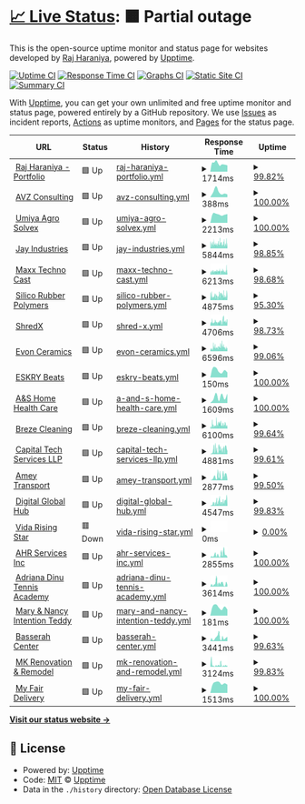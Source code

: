 # [📈 Live Status](https://rpharaniya.github.io/websites-uptime-monitor/): <!--live status--> **🟧 Partial outage**

This is the open-source uptime monitor and status page for websites developed by [Raj Haraniya](https://rajharaniya.me), powered by [Upptime](https://github.com/upptime/upptime).

[![Uptime CI](https://github.com/rpharaniya/websites-uptime-monitor/workflows/Uptime%20CI/badge.svg)](https://github.com/rpharaniya/websites-uptime-monitor/actions?query=workflow%3A%22Uptime+CI%22)
[![Response Time CI](https://github.com/rpharaniya/websites-uptime-monitor/workflows/Response%20Time%20CI/badge.svg)](https://github.com/rpharaniya/websites-uptime-monitor/actions?query=workflow%3A%22Response+Time+CI%22)
[![Graphs CI](https://github.com/rpharaniya/websites-uptime-monitor/workflows/Graphs%20CI/badge.svg)](https://github.com/rpharaniya/websites-uptime-monitor/actions?query=workflow%3A%22Graphs+CI%22)
[![Static Site CI](https://github.com/rpharaniya/websites-uptime-monitor/workflows/Static%20Site%20CI/badge.svg)](https://github.com/rpharaniya/websites-uptime-monitor/actions?query=workflow%3A%22Static+Site+CI%22)
[![Summary CI](https://github.com/rpharaniya/websites-uptime-monitor/workflows/Summary%20CI/badge.svg)](https://github.com/rpharaniya/websites-uptime-monitor/actions?query=workflow%3A%22Summary+CI%22)

With [Upptime](https://upptime.js.org), you can get your own unlimited and free uptime monitor and status page, powered entirely by a GitHub repository. We use [Issues](https://github.com/upptime/upptime/issues) as incident reports, [Actions](https://github.com/rpharaniya/websites-uptime-monitor/actions) as uptime monitors, and [Pages](https://demo.upptime.js.org) for the status page.

<!--start: status pages-->
<!-- This summary is generated by Upptime (https://github.com/upptime/upptime) -->
<!-- Do not edit this manually, your changes will be overwritten -->
<!-- prettier-ignore -->
| URL | Status | History | Response Time | Uptime |
| --- | ------ | ------- | ------------- | ------ |
| <img alt="" src="https://icons.duckduckgo.com/ip3/rajharaniya.me.ico" height="13"> [Raj Haraniya - Portfolio](https://rajharaniya.me) | 🟩 Up | [raj-haraniya-portfolio.yml](https://github.com/rpharaniya/websites-uptime-monitor/commits/HEAD/history/raj-haraniya-portfolio.yml) | <details><summary><img alt="Response time graph" src="./graphs/raj-haraniya-portfolio/response-time-week.png" height="20"> 1714ms</summary><br><a href="https://rpharaniya.github.io/websites-uptime-monitor/history/raj-haraniya-portfolio"><img alt="Response time 1264" src="https://img.shields.io/endpoint?url=https%3A%2F%2Fraw.githubusercontent.com%2Frpharaniya%2Fwebsites-uptime-monitor%2FHEAD%2Fapi%2Fraj-haraniya-portfolio%2Fresponse-time.json"></a><br><a href="https://rpharaniya.github.io/websites-uptime-monitor/history/raj-haraniya-portfolio"><img alt="24-hour response time 0" src="https://img.shields.io/endpoint?url=https%3A%2F%2Fraw.githubusercontent.com%2Frpharaniya%2Fwebsites-uptime-monitor%2FHEAD%2Fapi%2Fraj-haraniya-portfolio%2Fresponse-time-day.json"></a><br><a href="https://rpharaniya.github.io/websites-uptime-monitor/history/raj-haraniya-portfolio"><img alt="7-day response time 1714" src="https://img.shields.io/endpoint?url=https%3A%2F%2Fraw.githubusercontent.com%2Frpharaniya%2Fwebsites-uptime-monitor%2FHEAD%2Fapi%2Fraj-haraniya-portfolio%2Fresponse-time-week.json"></a><br><a href="https://rpharaniya.github.io/websites-uptime-monitor/history/raj-haraniya-portfolio"><img alt="30-day response time 1790" src="https://img.shields.io/endpoint?url=https%3A%2F%2Fraw.githubusercontent.com%2Frpharaniya%2Fwebsites-uptime-monitor%2FHEAD%2Fapi%2Fraj-haraniya-portfolio%2Fresponse-time-month.json"></a><br><a href="https://rpharaniya.github.io/websites-uptime-monitor/history/raj-haraniya-portfolio"><img alt="1-year response time 1264" src="https://img.shields.io/endpoint?url=https%3A%2F%2Fraw.githubusercontent.com%2Frpharaniya%2Fwebsites-uptime-monitor%2FHEAD%2Fapi%2Fraj-haraniya-portfolio%2Fresponse-time-year.json"></a></details> | <details><summary><a href="https://rpharaniya.github.io/websites-uptime-monitor/history/raj-haraniya-portfolio">99.82%</a></summary><a href="https://rpharaniya.github.io/websites-uptime-monitor/history/raj-haraniya-portfolio"><img alt="All-time uptime 99.52%" src="https://img.shields.io/endpoint?url=https%3A%2F%2Fraw.githubusercontent.com%2Frpharaniya%2Fwebsites-uptime-monitor%2FHEAD%2Fapi%2Fraj-haraniya-portfolio%2Fuptime.json"></a><br><a href="https://rpharaniya.github.io/websites-uptime-monitor/history/raj-haraniya-portfolio"><img alt="24-hour uptime 100.00%" src="https://img.shields.io/endpoint?url=https%3A%2F%2Fraw.githubusercontent.com%2Frpharaniya%2Fwebsites-uptime-monitor%2FHEAD%2Fapi%2Fraj-haraniya-portfolio%2Fuptime-day.json"></a><br><a href="https://rpharaniya.github.io/websites-uptime-monitor/history/raj-haraniya-portfolio"><img alt="7-day uptime 99.82%" src="https://img.shields.io/endpoint?url=https%3A%2F%2Fraw.githubusercontent.com%2Frpharaniya%2Fwebsites-uptime-monitor%2FHEAD%2Fapi%2Fraj-haraniya-portfolio%2Fuptime-week.json"></a><br><a href="https://rpharaniya.github.io/websites-uptime-monitor/history/raj-haraniya-portfolio"><img alt="30-day uptime 99.27%" src="https://img.shields.io/endpoint?url=https%3A%2F%2Fraw.githubusercontent.com%2Frpharaniya%2Fwebsites-uptime-monitor%2FHEAD%2Fapi%2Fraj-haraniya-portfolio%2Fuptime-month.json"></a><br><a href="https://rpharaniya.github.io/websites-uptime-monitor/history/raj-haraniya-portfolio"><img alt="1-year uptime 99.52%" src="https://img.shields.io/endpoint?url=https%3A%2F%2Fraw.githubusercontent.com%2Frpharaniya%2Fwebsites-uptime-monitor%2FHEAD%2Fapi%2Fraj-haraniya-portfolio%2Fuptime-year.json"></a></details>
| <img alt="" src="https://icons.duckduckgo.com/ip3/avzconsulting.be.ico" height="13"> [AVZ Consulting](https://avzconsulting.be/) | 🟩 Up | [avz-consulting.yml](https://github.com/rpharaniya/websites-uptime-monitor/commits/HEAD/history/avz-consulting.yml) | <details><summary><img alt="Response time graph" src="./graphs/avz-consulting/response-time-week.png" height="20"> 388ms</summary><br><a href="https://rpharaniya.github.io/websites-uptime-monitor/history/avz-consulting"><img alt="Response time 411" src="https://img.shields.io/endpoint?url=https%3A%2F%2Fraw.githubusercontent.com%2Frpharaniya%2Fwebsites-uptime-monitor%2FHEAD%2Fapi%2Favz-consulting%2Fresponse-time.json"></a><br><a href="https://rpharaniya.github.io/websites-uptime-monitor/history/avz-consulting"><img alt="24-hour response time 0" src="https://img.shields.io/endpoint?url=https%3A%2F%2Fraw.githubusercontent.com%2Frpharaniya%2Fwebsites-uptime-monitor%2FHEAD%2Fapi%2Favz-consulting%2Fresponse-time-day.json"></a><br><a href="https://rpharaniya.github.io/websites-uptime-monitor/history/avz-consulting"><img alt="7-day response time 388" src="https://img.shields.io/endpoint?url=https%3A%2F%2Fraw.githubusercontent.com%2Frpharaniya%2Fwebsites-uptime-monitor%2FHEAD%2Fapi%2Favz-consulting%2Fresponse-time-week.json"></a><br><a href="https://rpharaniya.github.io/websites-uptime-monitor/history/avz-consulting"><img alt="30-day response time 568" src="https://img.shields.io/endpoint?url=https%3A%2F%2Fraw.githubusercontent.com%2Frpharaniya%2Fwebsites-uptime-monitor%2FHEAD%2Fapi%2Favz-consulting%2Fresponse-time-month.json"></a><br><a href="https://rpharaniya.github.io/websites-uptime-monitor/history/avz-consulting"><img alt="1-year response time 411" src="https://img.shields.io/endpoint?url=https%3A%2F%2Fraw.githubusercontent.com%2Frpharaniya%2Fwebsites-uptime-monitor%2FHEAD%2Fapi%2Favz-consulting%2Fresponse-time-year.json"></a></details> | <details><summary><a href="https://rpharaniya.github.io/websites-uptime-monitor/history/avz-consulting">100.00%</a></summary><a href="https://rpharaniya.github.io/websites-uptime-monitor/history/avz-consulting"><img alt="All-time uptime 90.94%" src="https://img.shields.io/endpoint?url=https%3A%2F%2Fraw.githubusercontent.com%2Frpharaniya%2Fwebsites-uptime-monitor%2FHEAD%2Fapi%2Favz-consulting%2Fuptime.json"></a><br><a href="https://rpharaniya.github.io/websites-uptime-monitor/history/avz-consulting"><img alt="24-hour uptime 100.00%" src="https://img.shields.io/endpoint?url=https%3A%2F%2Fraw.githubusercontent.com%2Frpharaniya%2Fwebsites-uptime-monitor%2FHEAD%2Fapi%2Favz-consulting%2Fuptime-day.json"></a><br><a href="https://rpharaniya.github.io/websites-uptime-monitor/history/avz-consulting"><img alt="7-day uptime 100.00%" src="https://img.shields.io/endpoint?url=https%3A%2F%2Fraw.githubusercontent.com%2Frpharaniya%2Fwebsites-uptime-monitor%2FHEAD%2Fapi%2Favz-consulting%2Fuptime-week.json"></a><br><a href="https://rpharaniya.github.io/websites-uptime-monitor/history/avz-consulting"><img alt="30-day uptime 100.00%" src="https://img.shields.io/endpoint?url=https%3A%2F%2Fraw.githubusercontent.com%2Frpharaniya%2Fwebsites-uptime-monitor%2FHEAD%2Fapi%2Favz-consulting%2Fuptime-month.json"></a><br><a href="https://rpharaniya.github.io/websites-uptime-monitor/history/avz-consulting"><img alt="1-year uptime 90.94%" src="https://img.shields.io/endpoint?url=https%3A%2F%2Fraw.githubusercontent.com%2Frpharaniya%2Fwebsites-uptime-monitor%2FHEAD%2Fapi%2Favz-consulting%2Fuptime-year.json"></a></details>
| <img alt="" src="https://icons.duckduckgo.com/ip3/umiyaagrosolvex.com.ico" height="13"> [Umiya Agro Solvex](https://umiyaagrosolvex.com/) | 🟩 Up | [umiya-agro-solvex.yml](https://github.com/rpharaniya/websites-uptime-monitor/commits/HEAD/history/umiya-agro-solvex.yml) | <details><summary><img alt="Response time graph" src="./graphs/umiya-agro-solvex/response-time-week.png" height="20"> 2213ms</summary><br><a href="https://rpharaniya.github.io/websites-uptime-monitor/history/umiya-agro-solvex"><img alt="Response time 1921" src="https://img.shields.io/endpoint?url=https%3A%2F%2Fraw.githubusercontent.com%2Frpharaniya%2Fwebsites-uptime-monitor%2FHEAD%2Fapi%2Fumiya-agro-solvex%2Fresponse-time.json"></a><br><a href="https://rpharaniya.github.io/websites-uptime-monitor/history/umiya-agro-solvex"><img alt="24-hour response time 0" src="https://img.shields.io/endpoint?url=https%3A%2F%2Fraw.githubusercontent.com%2Frpharaniya%2Fwebsites-uptime-monitor%2FHEAD%2Fapi%2Fumiya-agro-solvex%2Fresponse-time-day.json"></a><br><a href="https://rpharaniya.github.io/websites-uptime-monitor/history/umiya-agro-solvex"><img alt="7-day response time 2213" src="https://img.shields.io/endpoint?url=https%3A%2F%2Fraw.githubusercontent.com%2Frpharaniya%2Fwebsites-uptime-monitor%2FHEAD%2Fapi%2Fumiya-agro-solvex%2Fresponse-time-week.json"></a><br><a href="https://rpharaniya.github.io/websites-uptime-monitor/history/umiya-agro-solvex"><img alt="30-day response time 1759" src="https://img.shields.io/endpoint?url=https%3A%2F%2Fraw.githubusercontent.com%2Frpharaniya%2Fwebsites-uptime-monitor%2FHEAD%2Fapi%2Fumiya-agro-solvex%2Fresponse-time-month.json"></a><br><a href="https://rpharaniya.github.io/websites-uptime-monitor/history/umiya-agro-solvex"><img alt="1-year response time 1921" src="https://img.shields.io/endpoint?url=https%3A%2F%2Fraw.githubusercontent.com%2Frpharaniya%2Fwebsites-uptime-monitor%2FHEAD%2Fapi%2Fumiya-agro-solvex%2Fresponse-time-year.json"></a></details> | <details><summary><a href="https://rpharaniya.github.io/websites-uptime-monitor/history/umiya-agro-solvex">100.00%</a></summary><a href="https://rpharaniya.github.io/websites-uptime-monitor/history/umiya-agro-solvex"><img alt="All-time uptime 100.00%" src="https://img.shields.io/endpoint?url=https%3A%2F%2Fraw.githubusercontent.com%2Frpharaniya%2Fwebsites-uptime-monitor%2FHEAD%2Fapi%2Fumiya-agro-solvex%2Fuptime.json"></a><br><a href="https://rpharaniya.github.io/websites-uptime-monitor/history/umiya-agro-solvex"><img alt="24-hour uptime 100.00%" src="https://img.shields.io/endpoint?url=https%3A%2F%2Fraw.githubusercontent.com%2Frpharaniya%2Fwebsites-uptime-monitor%2FHEAD%2Fapi%2Fumiya-agro-solvex%2Fuptime-day.json"></a><br><a href="https://rpharaniya.github.io/websites-uptime-monitor/history/umiya-agro-solvex"><img alt="7-day uptime 100.00%" src="https://img.shields.io/endpoint?url=https%3A%2F%2Fraw.githubusercontent.com%2Frpharaniya%2Fwebsites-uptime-monitor%2FHEAD%2Fapi%2Fumiya-agro-solvex%2Fuptime-week.json"></a><br><a href="https://rpharaniya.github.io/websites-uptime-monitor/history/umiya-agro-solvex"><img alt="30-day uptime 100.00%" src="https://img.shields.io/endpoint?url=https%3A%2F%2Fraw.githubusercontent.com%2Frpharaniya%2Fwebsites-uptime-monitor%2FHEAD%2Fapi%2Fumiya-agro-solvex%2Fuptime-month.json"></a><br><a href="https://rpharaniya.github.io/websites-uptime-monitor/history/umiya-agro-solvex"><img alt="1-year uptime 100.00%" src="https://img.shields.io/endpoint?url=https%3A%2F%2Fraw.githubusercontent.com%2Frpharaniya%2Fwebsites-uptime-monitor%2FHEAD%2Fapi%2Fumiya-agro-solvex%2Fuptime-year.json"></a></details>
| <img alt="" src="https://icons.duckduckgo.com/ip3/jaybrassindustries.com.ico" height="13"> [Jay Industries](https://jaybrassindustries.com/) | 🟩 Up | [jay-industries.yml](https://github.com/rpharaniya/websites-uptime-monitor/commits/HEAD/history/jay-industries.yml) | <details><summary><img alt="Response time graph" src="./graphs/jay-industries/response-time-week.png" height="20"> 5844ms</summary><br><a href="https://rpharaniya.github.io/websites-uptime-monitor/history/jay-industries"><img alt="Response time 4247" src="https://img.shields.io/endpoint?url=https%3A%2F%2Fraw.githubusercontent.com%2Frpharaniya%2Fwebsites-uptime-monitor%2FHEAD%2Fapi%2Fjay-industries%2Fresponse-time.json"></a><br><a href="https://rpharaniya.github.io/websites-uptime-monitor/history/jay-industries"><img alt="24-hour response time 0" src="https://img.shields.io/endpoint?url=https%3A%2F%2Fraw.githubusercontent.com%2Frpharaniya%2Fwebsites-uptime-monitor%2FHEAD%2Fapi%2Fjay-industries%2Fresponse-time-day.json"></a><br><a href="https://rpharaniya.github.io/websites-uptime-monitor/history/jay-industries"><img alt="7-day response time 5844" src="https://img.shields.io/endpoint?url=https%3A%2F%2Fraw.githubusercontent.com%2Frpharaniya%2Fwebsites-uptime-monitor%2FHEAD%2Fapi%2Fjay-industries%2Fresponse-time-week.json"></a><br><a href="https://rpharaniya.github.io/websites-uptime-monitor/history/jay-industries"><img alt="30-day response time 5359" src="https://img.shields.io/endpoint?url=https%3A%2F%2Fraw.githubusercontent.com%2Frpharaniya%2Fwebsites-uptime-monitor%2FHEAD%2Fapi%2Fjay-industries%2Fresponse-time-month.json"></a><br><a href="https://rpharaniya.github.io/websites-uptime-monitor/history/jay-industries"><img alt="1-year response time 4247" src="https://img.shields.io/endpoint?url=https%3A%2F%2Fraw.githubusercontent.com%2Frpharaniya%2Fwebsites-uptime-monitor%2FHEAD%2Fapi%2Fjay-industries%2Fresponse-time-year.json"></a></details> | <details><summary><a href="https://rpharaniya.github.io/websites-uptime-monitor/history/jay-industries">98.85%</a></summary><a href="https://rpharaniya.github.io/websites-uptime-monitor/history/jay-industries"><img alt="All-time uptime 99.87%" src="https://img.shields.io/endpoint?url=https%3A%2F%2Fraw.githubusercontent.com%2Frpharaniya%2Fwebsites-uptime-monitor%2FHEAD%2Fapi%2Fjay-industries%2Fuptime.json"></a><br><a href="https://rpharaniya.github.io/websites-uptime-monitor/history/jay-industries"><img alt="24-hour uptime 100.00%" src="https://img.shields.io/endpoint?url=https%3A%2F%2Fraw.githubusercontent.com%2Frpharaniya%2Fwebsites-uptime-monitor%2FHEAD%2Fapi%2Fjay-industries%2Fuptime-day.json"></a><br><a href="https://rpharaniya.github.io/websites-uptime-monitor/history/jay-industries"><img alt="7-day uptime 98.85%" src="https://img.shields.io/endpoint?url=https%3A%2F%2Fraw.githubusercontent.com%2Frpharaniya%2Fwebsites-uptime-monitor%2FHEAD%2Fapi%2Fjay-industries%2Fuptime-week.json"></a><br><a href="https://rpharaniya.github.io/websites-uptime-monitor/history/jay-industries"><img alt="30-day uptime 99.69%" src="https://img.shields.io/endpoint?url=https%3A%2F%2Fraw.githubusercontent.com%2Frpharaniya%2Fwebsites-uptime-monitor%2FHEAD%2Fapi%2Fjay-industries%2Fuptime-month.json"></a><br><a href="https://rpharaniya.github.io/websites-uptime-monitor/history/jay-industries"><img alt="1-year uptime 99.87%" src="https://img.shields.io/endpoint?url=https%3A%2F%2Fraw.githubusercontent.com%2Frpharaniya%2Fwebsites-uptime-monitor%2FHEAD%2Fapi%2Fjay-industries%2Fuptime-year.json"></a></details>
| <img alt="" src="https://icons.duckduckgo.com/ip3/maxxtechnocast.com.ico" height="13"> [Maxx Techno Cast](http://maxxtechnocast.com/) | 🟩 Up | [maxx-techno-cast.yml](https://github.com/rpharaniya/websites-uptime-monitor/commits/HEAD/history/maxx-techno-cast.yml) | <details><summary><img alt="Response time graph" src="./graphs/maxx-techno-cast/response-time-week.png" height="20"> 6213ms</summary><br><a href="https://rpharaniya.github.io/websites-uptime-monitor/history/maxx-techno-cast"><img alt="Response time 4146" src="https://img.shields.io/endpoint?url=https%3A%2F%2Fraw.githubusercontent.com%2Frpharaniya%2Fwebsites-uptime-monitor%2FHEAD%2Fapi%2Fmaxx-techno-cast%2Fresponse-time.json"></a><br><a href="https://rpharaniya.github.io/websites-uptime-monitor/history/maxx-techno-cast"><img alt="24-hour response time 4222" src="https://img.shields.io/endpoint?url=https%3A%2F%2Fraw.githubusercontent.com%2Frpharaniya%2Fwebsites-uptime-monitor%2FHEAD%2Fapi%2Fmaxx-techno-cast%2Fresponse-time-day.json"></a><br><a href="https://rpharaniya.github.io/websites-uptime-monitor/history/maxx-techno-cast"><img alt="7-day response time 6213" src="https://img.shields.io/endpoint?url=https%3A%2F%2Fraw.githubusercontent.com%2Frpharaniya%2Fwebsites-uptime-monitor%2FHEAD%2Fapi%2Fmaxx-techno-cast%2Fresponse-time-week.json"></a><br><a href="https://rpharaniya.github.io/websites-uptime-monitor/history/maxx-techno-cast"><img alt="30-day response time 5320" src="https://img.shields.io/endpoint?url=https%3A%2F%2Fraw.githubusercontent.com%2Frpharaniya%2Fwebsites-uptime-monitor%2FHEAD%2Fapi%2Fmaxx-techno-cast%2Fresponse-time-month.json"></a><br><a href="https://rpharaniya.github.io/websites-uptime-monitor/history/maxx-techno-cast"><img alt="1-year response time 4146" src="https://img.shields.io/endpoint?url=https%3A%2F%2Fraw.githubusercontent.com%2Frpharaniya%2Fwebsites-uptime-monitor%2FHEAD%2Fapi%2Fmaxx-techno-cast%2Fresponse-time-year.json"></a></details> | <details><summary><a href="https://rpharaniya.github.io/websites-uptime-monitor/history/maxx-techno-cast">98.68%</a></summary><a href="https://rpharaniya.github.io/websites-uptime-monitor/history/maxx-techno-cast"><img alt="All-time uptime 99.86%" src="https://img.shields.io/endpoint?url=https%3A%2F%2Fraw.githubusercontent.com%2Frpharaniya%2Fwebsites-uptime-monitor%2FHEAD%2Fapi%2Fmaxx-techno-cast%2Fuptime.json"></a><br><a href="https://rpharaniya.github.io/websites-uptime-monitor/history/maxx-techno-cast"><img alt="24-hour uptime 98.72%" src="https://img.shields.io/endpoint?url=https%3A%2F%2Fraw.githubusercontent.com%2Frpharaniya%2Fwebsites-uptime-monitor%2FHEAD%2Fapi%2Fmaxx-techno-cast%2Fuptime-day.json"></a><br><a href="https://rpharaniya.github.io/websites-uptime-monitor/history/maxx-techno-cast"><img alt="7-day uptime 98.68%" src="https://img.shields.io/endpoint?url=https%3A%2F%2Fraw.githubusercontent.com%2Frpharaniya%2Fwebsites-uptime-monitor%2FHEAD%2Fapi%2Fmaxx-techno-cast%2Fuptime-week.json"></a><br><a href="https://rpharaniya.github.io/websites-uptime-monitor/history/maxx-techno-cast"><img alt="30-day uptime 99.65%" src="https://img.shields.io/endpoint?url=https%3A%2F%2Fraw.githubusercontent.com%2Frpharaniya%2Fwebsites-uptime-monitor%2FHEAD%2Fapi%2Fmaxx-techno-cast%2Fuptime-month.json"></a><br><a href="https://rpharaniya.github.io/websites-uptime-monitor/history/maxx-techno-cast"><img alt="1-year uptime 99.86%" src="https://img.shields.io/endpoint?url=https%3A%2F%2Fraw.githubusercontent.com%2Frpharaniya%2Fwebsites-uptime-monitor%2FHEAD%2Fapi%2Fmaxx-techno-cast%2Fuptime-year.json"></a></details>
| <img alt="" src="https://icons.duckduckgo.com/ip3/silicorubberpolymers.com.ico" height="13"> [Silico Rubber Polymers](https://silicorubberpolymers.com/) | 🟩 Up | [silico-rubber-polymers.yml](https://github.com/rpharaniya/websites-uptime-monitor/commits/HEAD/history/silico-rubber-polymers.yml) | <details><summary><img alt="Response time graph" src="./graphs/silico-rubber-polymers/response-time-week.png" height="20"> 4875ms</summary><br><a href="https://rpharaniya.github.io/websites-uptime-monitor/history/silico-rubber-polymers"><img alt="Response time 2851" src="https://img.shields.io/endpoint?url=https%3A%2F%2Fraw.githubusercontent.com%2Frpharaniya%2Fwebsites-uptime-monitor%2FHEAD%2Fapi%2Fsilico-rubber-polymers%2Fresponse-time.json"></a><br><a href="https://rpharaniya.github.io/websites-uptime-monitor/history/silico-rubber-polymers"><img alt="24-hour response time 4553" src="https://img.shields.io/endpoint?url=https%3A%2F%2Fraw.githubusercontent.com%2Frpharaniya%2Fwebsites-uptime-monitor%2FHEAD%2Fapi%2Fsilico-rubber-polymers%2Fresponse-time-day.json"></a><br><a href="https://rpharaniya.github.io/websites-uptime-monitor/history/silico-rubber-polymers"><img alt="7-day response time 4875" src="https://img.shields.io/endpoint?url=https%3A%2F%2Fraw.githubusercontent.com%2Frpharaniya%2Fwebsites-uptime-monitor%2FHEAD%2Fapi%2Fsilico-rubber-polymers%2Fresponse-time-week.json"></a><br><a href="https://rpharaniya.github.io/websites-uptime-monitor/history/silico-rubber-polymers"><img alt="30-day response time 3925" src="https://img.shields.io/endpoint?url=https%3A%2F%2Fraw.githubusercontent.com%2Frpharaniya%2Fwebsites-uptime-monitor%2FHEAD%2Fapi%2Fsilico-rubber-polymers%2Fresponse-time-month.json"></a><br><a href="https://rpharaniya.github.io/websites-uptime-monitor/history/silico-rubber-polymers"><img alt="1-year response time 2851" src="https://img.shields.io/endpoint?url=https%3A%2F%2Fraw.githubusercontent.com%2Frpharaniya%2Fwebsites-uptime-monitor%2FHEAD%2Fapi%2Fsilico-rubber-polymers%2Fresponse-time-year.json"></a></details> | <details><summary><a href="https://rpharaniya.github.io/websites-uptime-monitor/history/silico-rubber-polymers">95.30%</a></summary><a href="https://rpharaniya.github.io/websites-uptime-monitor/history/silico-rubber-polymers"><img alt="All-time uptime 99.55%" src="https://img.shields.io/endpoint?url=https%3A%2F%2Fraw.githubusercontent.com%2Frpharaniya%2Fwebsites-uptime-monitor%2FHEAD%2Fapi%2Fsilico-rubber-polymers%2Fuptime.json"></a><br><a href="https://rpharaniya.github.io/websites-uptime-monitor/history/silico-rubber-polymers"><img alt="24-hour uptime 98.93%" src="https://img.shields.io/endpoint?url=https%3A%2F%2Fraw.githubusercontent.com%2Frpharaniya%2Fwebsites-uptime-monitor%2FHEAD%2Fapi%2Fsilico-rubber-polymers%2Fuptime-day.json"></a><br><a href="https://rpharaniya.github.io/websites-uptime-monitor/history/silico-rubber-polymers"><img alt="7-day uptime 95.30%" src="https://img.shields.io/endpoint?url=https%3A%2F%2Fraw.githubusercontent.com%2Frpharaniya%2Fwebsites-uptime-monitor%2FHEAD%2Fapi%2Fsilico-rubber-polymers%2Fuptime-week.json"></a><br><a href="https://rpharaniya.github.io/websites-uptime-monitor/history/silico-rubber-polymers"><img alt="30-day uptime 98.92%" src="https://img.shields.io/endpoint?url=https%3A%2F%2Fraw.githubusercontent.com%2Frpharaniya%2Fwebsites-uptime-monitor%2FHEAD%2Fapi%2Fsilico-rubber-polymers%2Fuptime-month.json"></a><br><a href="https://rpharaniya.github.io/websites-uptime-monitor/history/silico-rubber-polymers"><img alt="1-year uptime 99.55%" src="https://img.shields.io/endpoint?url=https%3A%2F%2Fraw.githubusercontent.com%2Frpharaniya%2Fwebsites-uptime-monitor%2FHEAD%2Fapi%2Fsilico-rubber-polymers%2Fuptime-year.json"></a></details>
| <img alt="" src="https://icons.duckduckgo.com/ip3/shredx.in.ico" height="13"> [ShredX](https://shredx.in/) | 🟩 Up | [shred-x.yml](https://github.com/rpharaniya/websites-uptime-monitor/commits/HEAD/history/shred-x.yml) | <details><summary><img alt="Response time graph" src="./graphs/shred-x/response-time-week.png" height="20"> 4706ms</summary><br><a href="https://rpharaniya.github.io/websites-uptime-monitor/history/shred-x"><img alt="Response time 2685" src="https://img.shields.io/endpoint?url=https%3A%2F%2Fraw.githubusercontent.com%2Frpharaniya%2Fwebsites-uptime-monitor%2FHEAD%2Fapi%2Fshred-x%2Fresponse-time.json"></a><br><a href="https://rpharaniya.github.io/websites-uptime-monitor/history/shred-x"><img alt="24-hour response time 7366" src="https://img.shields.io/endpoint?url=https%3A%2F%2Fraw.githubusercontent.com%2Frpharaniya%2Fwebsites-uptime-monitor%2FHEAD%2Fapi%2Fshred-x%2Fresponse-time-day.json"></a><br><a href="https://rpharaniya.github.io/websites-uptime-monitor/history/shred-x"><img alt="7-day response time 4706" src="https://img.shields.io/endpoint?url=https%3A%2F%2Fraw.githubusercontent.com%2Frpharaniya%2Fwebsites-uptime-monitor%2FHEAD%2Fapi%2Fshred-x%2Fresponse-time-week.json"></a><br><a href="https://rpharaniya.github.io/websites-uptime-monitor/history/shred-x"><img alt="30-day response time 3806" src="https://img.shields.io/endpoint?url=https%3A%2F%2Fraw.githubusercontent.com%2Frpharaniya%2Fwebsites-uptime-monitor%2FHEAD%2Fapi%2Fshred-x%2Fresponse-time-month.json"></a><br><a href="https://rpharaniya.github.io/websites-uptime-monitor/history/shred-x"><img alt="1-year response time 2685" src="https://img.shields.io/endpoint?url=https%3A%2F%2Fraw.githubusercontent.com%2Frpharaniya%2Fwebsites-uptime-monitor%2FHEAD%2Fapi%2Fshred-x%2Fresponse-time-year.json"></a></details> | <details><summary><a href="https://rpharaniya.github.io/websites-uptime-monitor/history/shred-x">98.73%</a></summary><a href="https://rpharaniya.github.io/websites-uptime-monitor/history/shred-x"><img alt="All-time uptime 99.88%" src="https://img.shields.io/endpoint?url=https%3A%2F%2Fraw.githubusercontent.com%2Frpharaniya%2Fwebsites-uptime-monitor%2FHEAD%2Fapi%2Fshred-x%2Fuptime.json"></a><br><a href="https://rpharaniya.github.io/websites-uptime-monitor/history/shred-x"><img alt="24-hour uptime 100.00%" src="https://img.shields.io/endpoint?url=https%3A%2F%2Fraw.githubusercontent.com%2Frpharaniya%2Fwebsites-uptime-monitor%2FHEAD%2Fapi%2Fshred-x%2Fuptime-day.json"></a><br><a href="https://rpharaniya.github.io/websites-uptime-monitor/history/shred-x"><img alt="7-day uptime 98.73%" src="https://img.shields.io/endpoint?url=https%3A%2F%2Fraw.githubusercontent.com%2Frpharaniya%2Fwebsites-uptime-monitor%2FHEAD%2Fapi%2Fshred-x%2Fuptime-week.json"></a><br><a href="https://rpharaniya.github.io/websites-uptime-monitor/history/shred-x"><img alt="30-day uptime 99.71%" src="https://img.shields.io/endpoint?url=https%3A%2F%2Fraw.githubusercontent.com%2Frpharaniya%2Fwebsites-uptime-monitor%2FHEAD%2Fapi%2Fshred-x%2Fuptime-month.json"></a><br><a href="https://rpharaniya.github.io/websites-uptime-monitor/history/shred-x"><img alt="1-year uptime 99.88%" src="https://img.shields.io/endpoint?url=https%3A%2F%2Fraw.githubusercontent.com%2Frpharaniya%2Fwebsites-uptime-monitor%2FHEAD%2Fapi%2Fshred-x%2Fuptime-year.json"></a></details>
| <img alt="" src="https://icons.duckduckgo.com/ip3/evonceramics.com.ico" height="13"> [Evon Ceramics](http://evonceramics.com/) | 🟩 Up | [evon-ceramics.yml](https://github.com/rpharaniya/websites-uptime-monitor/commits/HEAD/history/evon-ceramics.yml) | <details><summary><img alt="Response time graph" src="./graphs/evon-ceramics/response-time-week.png" height="20"> 6596ms</summary><br><a href="https://rpharaniya.github.io/websites-uptime-monitor/history/evon-ceramics"><img alt="Response time 3853" src="https://img.shields.io/endpoint?url=https%3A%2F%2Fraw.githubusercontent.com%2Frpharaniya%2Fwebsites-uptime-monitor%2FHEAD%2Fapi%2Fevon-ceramics%2Fresponse-time.json"></a><br><a href="https://rpharaniya.github.io/websites-uptime-monitor/history/evon-ceramics"><img alt="24-hour response time 7624" src="https://img.shields.io/endpoint?url=https%3A%2F%2Fraw.githubusercontent.com%2Frpharaniya%2Fwebsites-uptime-monitor%2FHEAD%2Fapi%2Fevon-ceramics%2Fresponse-time-day.json"></a><br><a href="https://rpharaniya.github.io/websites-uptime-monitor/history/evon-ceramics"><img alt="7-day response time 6596" src="https://img.shields.io/endpoint?url=https%3A%2F%2Fraw.githubusercontent.com%2Frpharaniya%2Fwebsites-uptime-monitor%2FHEAD%2Fapi%2Fevon-ceramics%2Fresponse-time-week.json"></a><br><a href="https://rpharaniya.github.io/websites-uptime-monitor/history/evon-ceramics"><img alt="30-day response time 5329" src="https://img.shields.io/endpoint?url=https%3A%2F%2Fraw.githubusercontent.com%2Frpharaniya%2Fwebsites-uptime-monitor%2FHEAD%2Fapi%2Fevon-ceramics%2Fresponse-time-month.json"></a><br><a href="https://rpharaniya.github.io/websites-uptime-monitor/history/evon-ceramics"><img alt="1-year response time 3853" src="https://img.shields.io/endpoint?url=https%3A%2F%2Fraw.githubusercontent.com%2Frpharaniya%2Fwebsites-uptime-monitor%2FHEAD%2Fapi%2Fevon-ceramics%2Fresponse-time-year.json"></a></details> | <details><summary><a href="https://rpharaniya.github.io/websites-uptime-monitor/history/evon-ceramics">99.06%</a></summary><a href="https://rpharaniya.github.io/websites-uptime-monitor/history/evon-ceramics"><img alt="All-time uptime 99.79%" src="https://img.shields.io/endpoint?url=https%3A%2F%2Fraw.githubusercontent.com%2Frpharaniya%2Fwebsites-uptime-monitor%2FHEAD%2Fapi%2Fevon-ceramics%2Fuptime.json"></a><br><a href="https://rpharaniya.github.io/websites-uptime-monitor/history/evon-ceramics"><img alt="24-hour uptime 98.75%" src="https://img.shields.io/endpoint?url=https%3A%2F%2Fraw.githubusercontent.com%2Frpharaniya%2Fwebsites-uptime-monitor%2FHEAD%2Fapi%2Fevon-ceramics%2Fuptime-day.json"></a><br><a href="https://rpharaniya.github.io/websites-uptime-monitor/history/evon-ceramics"><img alt="7-day uptime 99.06%" src="https://img.shields.io/endpoint?url=https%3A%2F%2Fraw.githubusercontent.com%2Frpharaniya%2Fwebsites-uptime-monitor%2FHEAD%2Fapi%2Fevon-ceramics%2Fuptime-week.json"></a><br><a href="https://rpharaniya.github.io/websites-uptime-monitor/history/evon-ceramics"><img alt="30-day uptime 99.49%" src="https://img.shields.io/endpoint?url=https%3A%2F%2Fraw.githubusercontent.com%2Frpharaniya%2Fwebsites-uptime-monitor%2FHEAD%2Fapi%2Fevon-ceramics%2Fuptime-month.json"></a><br><a href="https://rpharaniya.github.io/websites-uptime-monitor/history/evon-ceramics"><img alt="1-year uptime 99.79%" src="https://img.shields.io/endpoint?url=https%3A%2F%2Fraw.githubusercontent.com%2Frpharaniya%2Fwebsites-uptime-monitor%2FHEAD%2Fapi%2Fevon-ceramics%2Fuptime-year.json"></a></details>
| <img alt="" src="https://icons.duckduckgo.com/ip3/eskrybeats.com.ico" height="13"> [ESKRY Beats](https://eskrybeats.com/) | 🟩 Up | [eskry-beats.yml](https://github.com/rpharaniya/websites-uptime-monitor/commits/HEAD/history/eskry-beats.yml) | <details><summary><img alt="Response time graph" src="./graphs/eskry-beats/response-time-week.png" height="20"> 150ms</summary><br><a href="https://rpharaniya.github.io/websites-uptime-monitor/history/eskry-beats"><img alt="Response time 487" src="https://img.shields.io/endpoint?url=https%3A%2F%2Fraw.githubusercontent.com%2Frpharaniya%2Fwebsites-uptime-monitor%2FHEAD%2Fapi%2Feskry-beats%2Fresponse-time.json"></a><br><a href="https://rpharaniya.github.io/websites-uptime-monitor/history/eskry-beats"><img alt="24-hour response time 0" src="https://img.shields.io/endpoint?url=https%3A%2F%2Fraw.githubusercontent.com%2Frpharaniya%2Fwebsites-uptime-monitor%2FHEAD%2Fapi%2Feskry-beats%2Fresponse-time-day.json"></a><br><a href="https://rpharaniya.github.io/websites-uptime-monitor/history/eskry-beats"><img alt="7-day response time 150" src="https://img.shields.io/endpoint?url=https%3A%2F%2Fraw.githubusercontent.com%2Frpharaniya%2Fwebsites-uptime-monitor%2FHEAD%2Fapi%2Feskry-beats%2Fresponse-time-week.json"></a><br><a href="https://rpharaniya.github.io/websites-uptime-monitor/history/eskry-beats"><img alt="30-day response time 170" src="https://img.shields.io/endpoint?url=https%3A%2F%2Fraw.githubusercontent.com%2Frpharaniya%2Fwebsites-uptime-monitor%2FHEAD%2Fapi%2Feskry-beats%2Fresponse-time-month.json"></a><br><a href="https://rpharaniya.github.io/websites-uptime-monitor/history/eskry-beats"><img alt="1-year response time 487" src="https://img.shields.io/endpoint?url=https%3A%2F%2Fraw.githubusercontent.com%2Frpharaniya%2Fwebsites-uptime-monitor%2FHEAD%2Fapi%2Feskry-beats%2Fresponse-time-year.json"></a></details> | <details><summary><a href="https://rpharaniya.github.io/websites-uptime-monitor/history/eskry-beats">100.00%</a></summary><a href="https://rpharaniya.github.io/websites-uptime-monitor/history/eskry-beats"><img alt="All-time uptime 100.00%" src="https://img.shields.io/endpoint?url=https%3A%2F%2Fraw.githubusercontent.com%2Frpharaniya%2Fwebsites-uptime-monitor%2FHEAD%2Fapi%2Feskry-beats%2Fuptime.json"></a><br><a href="https://rpharaniya.github.io/websites-uptime-monitor/history/eskry-beats"><img alt="24-hour uptime 100.00%" src="https://img.shields.io/endpoint?url=https%3A%2F%2Fraw.githubusercontent.com%2Frpharaniya%2Fwebsites-uptime-monitor%2FHEAD%2Fapi%2Feskry-beats%2Fuptime-day.json"></a><br><a href="https://rpharaniya.github.io/websites-uptime-monitor/history/eskry-beats"><img alt="7-day uptime 100.00%" src="https://img.shields.io/endpoint?url=https%3A%2F%2Fraw.githubusercontent.com%2Frpharaniya%2Fwebsites-uptime-monitor%2FHEAD%2Fapi%2Feskry-beats%2Fuptime-week.json"></a><br><a href="https://rpharaniya.github.io/websites-uptime-monitor/history/eskry-beats"><img alt="30-day uptime 100.00%" src="https://img.shields.io/endpoint?url=https%3A%2F%2Fraw.githubusercontent.com%2Frpharaniya%2Fwebsites-uptime-monitor%2FHEAD%2Fapi%2Feskry-beats%2Fuptime-month.json"></a><br><a href="https://rpharaniya.github.io/websites-uptime-monitor/history/eskry-beats"><img alt="1-year uptime 100.00%" src="https://img.shields.io/endpoint?url=https%3A%2F%2Fraw.githubusercontent.com%2Frpharaniya%2Fwebsites-uptime-monitor%2FHEAD%2Fapi%2Feskry-beats%2Fuptime-year.json"></a></details>
| <img alt="" src="https://icons.duckduckgo.com/ip3/ashhc.com.ico" height="13"> [A&S Home Health Care](https://ashhc.com/) | 🟩 Up | [a-and-s-home-health-care.yml](https://github.com/rpharaniya/websites-uptime-monitor/commits/HEAD/history/a-and-s-home-health-care.yml) | <details><summary><img alt="Response time graph" src="./graphs/a-and-s-home-health-care/response-time-week.png" height="20"> 1609ms</summary><br><a href="https://rpharaniya.github.io/websites-uptime-monitor/history/a-and-s-home-health-care"><img alt="Response time 617" src="https://img.shields.io/endpoint?url=https%3A%2F%2Fraw.githubusercontent.com%2Frpharaniya%2Fwebsites-uptime-monitor%2FHEAD%2Fapi%2Fa-and-s-home-health-care%2Fresponse-time.json"></a><br><a href="https://rpharaniya.github.io/websites-uptime-monitor/history/a-and-s-home-health-care"><img alt="24-hour response time 0" src="https://img.shields.io/endpoint?url=https%3A%2F%2Fraw.githubusercontent.com%2Frpharaniya%2Fwebsites-uptime-monitor%2FHEAD%2Fapi%2Fa-and-s-home-health-care%2Fresponse-time-day.json"></a><br><a href="https://rpharaniya.github.io/websites-uptime-monitor/history/a-and-s-home-health-care"><img alt="7-day response time 1609" src="https://img.shields.io/endpoint?url=https%3A%2F%2Fraw.githubusercontent.com%2Frpharaniya%2Fwebsites-uptime-monitor%2FHEAD%2Fapi%2Fa-and-s-home-health-care%2Fresponse-time-week.json"></a><br><a href="https://rpharaniya.github.io/websites-uptime-monitor/history/a-and-s-home-health-care"><img alt="30-day response time 1161" src="https://img.shields.io/endpoint?url=https%3A%2F%2Fraw.githubusercontent.com%2Frpharaniya%2Fwebsites-uptime-monitor%2FHEAD%2Fapi%2Fa-and-s-home-health-care%2Fresponse-time-month.json"></a><br><a href="https://rpharaniya.github.io/websites-uptime-monitor/history/a-and-s-home-health-care"><img alt="1-year response time 617" src="https://img.shields.io/endpoint?url=https%3A%2F%2Fraw.githubusercontent.com%2Frpharaniya%2Fwebsites-uptime-monitor%2FHEAD%2Fapi%2Fa-and-s-home-health-care%2Fresponse-time-year.json"></a></details> | <details><summary><a href="https://rpharaniya.github.io/websites-uptime-monitor/history/a-and-s-home-health-care">100.00%</a></summary><a href="https://rpharaniya.github.io/websites-uptime-monitor/history/a-and-s-home-health-care"><img alt="All-time uptime 93.44%" src="https://img.shields.io/endpoint?url=https%3A%2F%2Fraw.githubusercontent.com%2Frpharaniya%2Fwebsites-uptime-monitor%2FHEAD%2Fapi%2Fa-and-s-home-health-care%2Fuptime.json"></a><br><a href="https://rpharaniya.github.io/websites-uptime-monitor/history/a-and-s-home-health-care"><img alt="24-hour uptime 100.00%" src="https://img.shields.io/endpoint?url=https%3A%2F%2Fraw.githubusercontent.com%2Frpharaniya%2Fwebsites-uptime-monitor%2FHEAD%2Fapi%2Fa-and-s-home-health-care%2Fuptime-day.json"></a><br><a href="https://rpharaniya.github.io/websites-uptime-monitor/history/a-and-s-home-health-care"><img alt="7-day uptime 100.00%" src="https://img.shields.io/endpoint?url=https%3A%2F%2Fraw.githubusercontent.com%2Frpharaniya%2Fwebsites-uptime-monitor%2FHEAD%2Fapi%2Fa-and-s-home-health-care%2Fuptime-week.json"></a><br><a href="https://rpharaniya.github.io/websites-uptime-monitor/history/a-and-s-home-health-care"><img alt="30-day uptime 87.11%" src="https://img.shields.io/endpoint?url=https%3A%2F%2Fraw.githubusercontent.com%2Frpharaniya%2Fwebsites-uptime-monitor%2FHEAD%2Fapi%2Fa-and-s-home-health-care%2Fuptime-month.json"></a><br><a href="https://rpharaniya.github.io/websites-uptime-monitor/history/a-and-s-home-health-care"><img alt="1-year uptime 93.44%" src="https://img.shields.io/endpoint?url=https%3A%2F%2Fraw.githubusercontent.com%2Frpharaniya%2Fwebsites-uptime-monitor%2FHEAD%2Fapi%2Fa-and-s-home-health-care%2Fuptime-year.json"></a></details>
| <img alt="" src="https://icons.duckduckgo.com/ip3/brezecleaning.com.ico" height="13"> [Breze Cleaning](https://brezecleaning.com/) | 🟩 Up | [breze-cleaning.yml](https://github.com/rpharaniya/websites-uptime-monitor/commits/HEAD/history/breze-cleaning.yml) | <details><summary><img alt="Response time graph" src="./graphs/breze-cleaning/response-time-week.png" height="20"> 6100ms</summary><br><a href="https://rpharaniya.github.io/websites-uptime-monitor/history/breze-cleaning"><img alt="Response time 3042" src="https://img.shields.io/endpoint?url=https%3A%2F%2Fraw.githubusercontent.com%2Frpharaniya%2Fwebsites-uptime-monitor%2FHEAD%2Fapi%2Fbreze-cleaning%2Fresponse-time.json"></a><br><a href="https://rpharaniya.github.io/websites-uptime-monitor/history/breze-cleaning"><img alt="24-hour response time 7781" src="https://img.shields.io/endpoint?url=https%3A%2F%2Fraw.githubusercontent.com%2Frpharaniya%2Fwebsites-uptime-monitor%2FHEAD%2Fapi%2Fbreze-cleaning%2Fresponse-time-day.json"></a><br><a href="https://rpharaniya.github.io/websites-uptime-monitor/history/breze-cleaning"><img alt="7-day response time 6100" src="https://img.shields.io/endpoint?url=https%3A%2F%2Fraw.githubusercontent.com%2Frpharaniya%2Fwebsites-uptime-monitor%2FHEAD%2Fapi%2Fbreze-cleaning%2Fresponse-time-week.json"></a><br><a href="https://rpharaniya.github.io/websites-uptime-monitor/history/breze-cleaning"><img alt="30-day response time 4154" src="https://img.shields.io/endpoint?url=https%3A%2F%2Fraw.githubusercontent.com%2Frpharaniya%2Fwebsites-uptime-monitor%2FHEAD%2Fapi%2Fbreze-cleaning%2Fresponse-time-month.json"></a><br><a href="https://rpharaniya.github.io/websites-uptime-monitor/history/breze-cleaning"><img alt="1-year response time 3042" src="https://img.shields.io/endpoint?url=https%3A%2F%2Fraw.githubusercontent.com%2Frpharaniya%2Fwebsites-uptime-monitor%2FHEAD%2Fapi%2Fbreze-cleaning%2Fresponse-time-year.json"></a></details> | <details><summary><a href="https://rpharaniya.github.io/websites-uptime-monitor/history/breze-cleaning">99.64%</a></summary><a href="https://rpharaniya.github.io/websites-uptime-monitor/history/breze-cleaning"><img alt="All-time uptime 99.94%" src="https://img.shields.io/endpoint?url=https%3A%2F%2Fraw.githubusercontent.com%2Frpharaniya%2Fwebsites-uptime-monitor%2FHEAD%2Fapi%2Fbreze-cleaning%2Fuptime.json"></a><br><a href="https://rpharaniya.github.io/websites-uptime-monitor/history/breze-cleaning"><img alt="24-hour uptime 100.00%" src="https://img.shields.io/endpoint?url=https%3A%2F%2Fraw.githubusercontent.com%2Frpharaniya%2Fwebsites-uptime-monitor%2FHEAD%2Fapi%2Fbreze-cleaning%2Fuptime-day.json"></a><br><a href="https://rpharaniya.github.io/websites-uptime-monitor/history/breze-cleaning"><img alt="7-day uptime 99.64%" src="https://img.shields.io/endpoint?url=https%3A%2F%2Fraw.githubusercontent.com%2Frpharaniya%2Fwebsites-uptime-monitor%2FHEAD%2Fapi%2Fbreze-cleaning%2Fuptime-week.json"></a><br><a href="https://rpharaniya.github.io/websites-uptime-monitor/history/breze-cleaning"><img alt="30-day uptime 99.85%" src="https://img.shields.io/endpoint?url=https%3A%2F%2Fraw.githubusercontent.com%2Frpharaniya%2Fwebsites-uptime-monitor%2FHEAD%2Fapi%2Fbreze-cleaning%2Fuptime-month.json"></a><br><a href="https://rpharaniya.github.io/websites-uptime-monitor/history/breze-cleaning"><img alt="1-year uptime 99.94%" src="https://img.shields.io/endpoint?url=https%3A%2F%2Fraw.githubusercontent.com%2Frpharaniya%2Fwebsites-uptime-monitor%2FHEAD%2Fapi%2Fbreze-cleaning%2Fuptime-year.json"></a></details>
| <img alt="" src="https://icons.duckduckgo.com/ip3/capitaltechservicesllc.com.ico" height="13"> [Capital Tech Services LLP](https://capitaltechservicesllc.com/) | 🟩 Up | [capital-tech-services-llp.yml](https://github.com/rpharaniya/websites-uptime-monitor/commits/HEAD/history/capital-tech-services-llp.yml) | <details><summary><img alt="Response time graph" src="./graphs/capital-tech-services-llp/response-time-week.png" height="20"> 4881ms</summary><br><a href="https://rpharaniya.github.io/websites-uptime-monitor/history/capital-tech-services-llp"><img alt="Response time 2024" src="https://img.shields.io/endpoint?url=https%3A%2F%2Fraw.githubusercontent.com%2Frpharaniya%2Fwebsites-uptime-monitor%2FHEAD%2Fapi%2Fcapital-tech-services-llp%2Fresponse-time.json"></a><br><a href="https://rpharaniya.github.io/websites-uptime-monitor/history/capital-tech-services-llp"><img alt="24-hour response time 6820" src="https://img.shields.io/endpoint?url=https%3A%2F%2Fraw.githubusercontent.com%2Frpharaniya%2Fwebsites-uptime-monitor%2FHEAD%2Fapi%2Fcapital-tech-services-llp%2Fresponse-time-day.json"></a><br><a href="https://rpharaniya.github.io/websites-uptime-monitor/history/capital-tech-services-llp"><img alt="7-day response time 4881" src="https://img.shields.io/endpoint?url=https%3A%2F%2Fraw.githubusercontent.com%2Frpharaniya%2Fwebsites-uptime-monitor%2FHEAD%2Fapi%2Fcapital-tech-services-llp%2Fresponse-time-week.json"></a><br><a href="https://rpharaniya.github.io/websites-uptime-monitor/history/capital-tech-services-llp"><img alt="30-day response time 3189" src="https://img.shields.io/endpoint?url=https%3A%2F%2Fraw.githubusercontent.com%2Frpharaniya%2Fwebsites-uptime-monitor%2FHEAD%2Fapi%2Fcapital-tech-services-llp%2Fresponse-time-month.json"></a><br><a href="https://rpharaniya.github.io/websites-uptime-monitor/history/capital-tech-services-llp"><img alt="1-year response time 2024" src="https://img.shields.io/endpoint?url=https%3A%2F%2Fraw.githubusercontent.com%2Frpharaniya%2Fwebsites-uptime-monitor%2FHEAD%2Fapi%2Fcapital-tech-services-llp%2Fresponse-time-year.json"></a></details> | <details><summary><a href="https://rpharaniya.github.io/websites-uptime-monitor/history/capital-tech-services-llp">99.61%</a></summary><a href="https://rpharaniya.github.io/websites-uptime-monitor/history/capital-tech-services-llp"><img alt="All-time uptime 99.95%" src="https://img.shields.io/endpoint?url=https%3A%2F%2Fraw.githubusercontent.com%2Frpharaniya%2Fwebsites-uptime-monitor%2FHEAD%2Fapi%2Fcapital-tech-services-llp%2Fuptime.json"></a><br><a href="https://rpharaniya.github.io/websites-uptime-monitor/history/capital-tech-services-llp"><img alt="24-hour uptime 99.58%" src="https://img.shields.io/endpoint?url=https%3A%2F%2Fraw.githubusercontent.com%2Frpharaniya%2Fwebsites-uptime-monitor%2FHEAD%2Fapi%2Fcapital-tech-services-llp%2Fuptime-day.json"></a><br><a href="https://rpharaniya.github.io/websites-uptime-monitor/history/capital-tech-services-llp"><img alt="7-day uptime 99.61%" src="https://img.shields.io/endpoint?url=https%3A%2F%2Fraw.githubusercontent.com%2Frpharaniya%2Fwebsites-uptime-monitor%2FHEAD%2Fapi%2Fcapital-tech-services-llp%2Fuptime-week.json"></a><br><a href="https://rpharaniya.github.io/websites-uptime-monitor/history/capital-tech-services-llp"><img alt="30-day uptime 99.87%" src="https://img.shields.io/endpoint?url=https%3A%2F%2Fraw.githubusercontent.com%2Frpharaniya%2Fwebsites-uptime-monitor%2FHEAD%2Fapi%2Fcapital-tech-services-llp%2Fuptime-month.json"></a><br><a href="https://rpharaniya.github.io/websites-uptime-monitor/history/capital-tech-services-llp"><img alt="1-year uptime 99.95%" src="https://img.shields.io/endpoint?url=https%3A%2F%2Fraw.githubusercontent.com%2Frpharaniya%2Fwebsites-uptime-monitor%2FHEAD%2Fapi%2Fcapital-tech-services-llp%2Fuptime-year.json"></a></details>
| <img alt="" src="https://icons.duckduckgo.com/ip3/ameytransport.com.ico" height="13"> [Amey Transport](https://ameytransport.com/) | 🟩 Up | [amey-transport.yml](https://github.com/rpharaniya/websites-uptime-monitor/commits/HEAD/history/amey-transport.yml) | <details><summary><img alt="Response time graph" src="./graphs/amey-transport/response-time-week.png" height="20"> 2877ms</summary><br><a href="https://rpharaniya.github.io/websites-uptime-monitor/history/amey-transport"><img alt="Response time 1235" src="https://img.shields.io/endpoint?url=https%3A%2F%2Fraw.githubusercontent.com%2Frpharaniya%2Fwebsites-uptime-monitor%2FHEAD%2Fapi%2Famey-transport%2Fresponse-time.json"></a><br><a href="https://rpharaniya.github.io/websites-uptime-monitor/history/amey-transport"><img alt="24-hour response time 0" src="https://img.shields.io/endpoint?url=https%3A%2F%2Fraw.githubusercontent.com%2Frpharaniya%2Fwebsites-uptime-monitor%2FHEAD%2Fapi%2Famey-transport%2Fresponse-time-day.json"></a><br><a href="https://rpharaniya.github.io/websites-uptime-monitor/history/amey-transport"><img alt="7-day response time 2877" src="https://img.shields.io/endpoint?url=https%3A%2F%2Fraw.githubusercontent.com%2Frpharaniya%2Fwebsites-uptime-monitor%2FHEAD%2Fapi%2Famey-transport%2Fresponse-time-week.json"></a><br><a href="https://rpharaniya.github.io/websites-uptime-monitor/history/amey-transport"><img alt="30-day response time 2044" src="https://img.shields.io/endpoint?url=https%3A%2F%2Fraw.githubusercontent.com%2Frpharaniya%2Fwebsites-uptime-monitor%2FHEAD%2Fapi%2Famey-transport%2Fresponse-time-month.json"></a><br><a href="https://rpharaniya.github.io/websites-uptime-monitor/history/amey-transport"><img alt="1-year response time 1235" src="https://img.shields.io/endpoint?url=https%3A%2F%2Fraw.githubusercontent.com%2Frpharaniya%2Fwebsites-uptime-monitor%2FHEAD%2Fapi%2Famey-transport%2Fresponse-time-year.json"></a></details> | <details><summary><a href="https://rpharaniya.github.io/websites-uptime-monitor/history/amey-transport">99.50%</a></summary><a href="https://rpharaniya.github.io/websites-uptime-monitor/history/amey-transport"><img alt="All-time uptime 99.95%" src="https://img.shields.io/endpoint?url=https%3A%2F%2Fraw.githubusercontent.com%2Frpharaniya%2Fwebsites-uptime-monitor%2FHEAD%2Fapi%2Famey-transport%2Fuptime.json"></a><br><a href="https://rpharaniya.github.io/websites-uptime-monitor/history/amey-transport"><img alt="24-hour uptime 100.00%" src="https://img.shields.io/endpoint?url=https%3A%2F%2Fraw.githubusercontent.com%2Frpharaniya%2Fwebsites-uptime-monitor%2FHEAD%2Fapi%2Famey-transport%2Fuptime-day.json"></a><br><a href="https://rpharaniya.github.io/websites-uptime-monitor/history/amey-transport"><img alt="7-day uptime 99.50%" src="https://img.shields.io/endpoint?url=https%3A%2F%2Fraw.githubusercontent.com%2Frpharaniya%2Fwebsites-uptime-monitor%2FHEAD%2Fapi%2Famey-transport%2Fuptime-week.json"></a><br><a href="https://rpharaniya.github.io/websites-uptime-monitor/history/amey-transport"><img alt="30-day uptime 99.89%" src="https://img.shields.io/endpoint?url=https%3A%2F%2Fraw.githubusercontent.com%2Frpharaniya%2Fwebsites-uptime-monitor%2FHEAD%2Fapi%2Famey-transport%2Fuptime-month.json"></a><br><a href="https://rpharaniya.github.io/websites-uptime-monitor/history/amey-transport"><img alt="1-year uptime 99.95%" src="https://img.shields.io/endpoint?url=https%3A%2F%2Fraw.githubusercontent.com%2Frpharaniya%2Fwebsites-uptime-monitor%2FHEAD%2Fapi%2Famey-transport%2Fuptime-year.json"></a></details>
| <img alt="" src="https://icons.duckduckgo.com/ip3/digitalglhub.com.ico" height="13"> [Digital Global Hub](https://digitalglhub.com/) | 🟩 Up | [digital-global-hub.yml](https://github.com/rpharaniya/websites-uptime-monitor/commits/HEAD/history/digital-global-hub.yml) | <details><summary><img alt="Response time graph" src="./graphs/digital-global-hub/response-time-week.png" height="20"> 4547ms</summary><br><a href="https://rpharaniya.github.io/websites-uptime-monitor/history/digital-global-hub"><img alt="Response time 1776" src="https://img.shields.io/endpoint?url=https%3A%2F%2Fraw.githubusercontent.com%2Frpharaniya%2Fwebsites-uptime-monitor%2FHEAD%2Fapi%2Fdigital-global-hub%2Fresponse-time.json"></a><br><a href="https://rpharaniya.github.io/websites-uptime-monitor/history/digital-global-hub"><img alt="24-hour response time 7240" src="https://img.shields.io/endpoint?url=https%3A%2F%2Fraw.githubusercontent.com%2Frpharaniya%2Fwebsites-uptime-monitor%2FHEAD%2Fapi%2Fdigital-global-hub%2Fresponse-time-day.json"></a><br><a href="https://rpharaniya.github.io/websites-uptime-monitor/history/digital-global-hub"><img alt="7-day response time 4547" src="https://img.shields.io/endpoint?url=https%3A%2F%2Fraw.githubusercontent.com%2Frpharaniya%2Fwebsites-uptime-monitor%2FHEAD%2Fapi%2Fdigital-global-hub%2Fresponse-time-week.json"></a><br><a href="https://rpharaniya.github.io/websites-uptime-monitor/history/digital-global-hub"><img alt="30-day response time 2827" src="https://img.shields.io/endpoint?url=https%3A%2F%2Fraw.githubusercontent.com%2Frpharaniya%2Fwebsites-uptime-monitor%2FHEAD%2Fapi%2Fdigital-global-hub%2Fresponse-time-month.json"></a><br><a href="https://rpharaniya.github.io/websites-uptime-monitor/history/digital-global-hub"><img alt="1-year response time 1776" src="https://img.shields.io/endpoint?url=https%3A%2F%2Fraw.githubusercontent.com%2Frpharaniya%2Fwebsites-uptime-monitor%2FHEAD%2Fapi%2Fdigital-global-hub%2Fresponse-time-year.json"></a></details> | <details><summary><a href="https://rpharaniya.github.io/websites-uptime-monitor/history/digital-global-hub">99.83%</a></summary><a href="https://rpharaniya.github.io/websites-uptime-monitor/history/digital-global-hub"><img alt="All-time uptime 99.97%" src="https://img.shields.io/endpoint?url=https%3A%2F%2Fraw.githubusercontent.com%2Frpharaniya%2Fwebsites-uptime-monitor%2FHEAD%2Fapi%2Fdigital-global-hub%2Fuptime.json"></a><br><a href="https://rpharaniya.github.io/websites-uptime-monitor/history/digital-global-hub"><img alt="24-hour uptime 100.00%" src="https://img.shields.io/endpoint?url=https%3A%2F%2Fraw.githubusercontent.com%2Frpharaniya%2Fwebsites-uptime-monitor%2FHEAD%2Fapi%2Fdigital-global-hub%2Fuptime-day.json"></a><br><a href="https://rpharaniya.github.io/websites-uptime-monitor/history/digital-global-hub"><img alt="7-day uptime 99.83%" src="https://img.shields.io/endpoint?url=https%3A%2F%2Fraw.githubusercontent.com%2Frpharaniya%2Fwebsites-uptime-monitor%2FHEAD%2Fapi%2Fdigital-global-hub%2Fuptime-week.json"></a><br><a href="https://rpharaniya.github.io/websites-uptime-monitor/history/digital-global-hub"><img alt="30-day uptime 99.92%" src="https://img.shields.io/endpoint?url=https%3A%2F%2Fraw.githubusercontent.com%2Frpharaniya%2Fwebsites-uptime-monitor%2FHEAD%2Fapi%2Fdigital-global-hub%2Fuptime-month.json"></a><br><a href="https://rpharaniya.github.io/websites-uptime-monitor/history/digital-global-hub"><img alt="1-year uptime 99.97%" src="https://img.shields.io/endpoint?url=https%3A%2F%2Fraw.githubusercontent.com%2Frpharaniya%2Fwebsites-uptime-monitor%2FHEAD%2Fapi%2Fdigital-global-hub%2Fuptime-year.json"></a></details>
| <img alt="" src="https://icons.duckduckgo.com/ip3/vidasrisingstars.com.ico" height="13"> [Vida Rising Star](https://vidasrisingstars.com/) | 🟥 Down | [vida-rising-star.yml](https://github.com/rpharaniya/websites-uptime-monitor/commits/HEAD/history/vida-rising-star.yml) | <details><summary><img alt="Response time graph" src="./graphs/vida-rising-star/response-time-week.png" height="20"> 0ms</summary><br><a href="https://rpharaniya.github.io/websites-uptime-monitor/history/vida-rising-star"><img alt="Response time 545" src="https://img.shields.io/endpoint?url=https%3A%2F%2Fraw.githubusercontent.com%2Frpharaniya%2Fwebsites-uptime-monitor%2FHEAD%2Fapi%2Fvida-rising-star%2Fresponse-time.json"></a><br><a href="https://rpharaniya.github.io/websites-uptime-monitor/history/vida-rising-star"><img alt="24-hour response time 0" src="https://img.shields.io/endpoint?url=https%3A%2F%2Fraw.githubusercontent.com%2Frpharaniya%2Fwebsites-uptime-monitor%2FHEAD%2Fapi%2Fvida-rising-star%2Fresponse-time-day.json"></a><br><a href="https://rpharaniya.github.io/websites-uptime-monitor/history/vida-rising-star"><img alt="7-day response time 0" src="https://img.shields.io/endpoint?url=https%3A%2F%2Fraw.githubusercontent.com%2Frpharaniya%2Fwebsites-uptime-monitor%2FHEAD%2Fapi%2Fvida-rising-star%2Fresponse-time-week.json"></a><br><a href="https://rpharaniya.github.io/websites-uptime-monitor/history/vida-rising-star"><img alt="30-day response time 0" src="https://img.shields.io/endpoint?url=https%3A%2F%2Fraw.githubusercontent.com%2Frpharaniya%2Fwebsites-uptime-monitor%2FHEAD%2Fapi%2Fvida-rising-star%2Fresponse-time-month.json"></a><br><a href="https://rpharaniya.github.io/websites-uptime-monitor/history/vida-rising-star"><img alt="1-year response time 545" src="https://img.shields.io/endpoint?url=https%3A%2F%2Fraw.githubusercontent.com%2Frpharaniya%2Fwebsites-uptime-monitor%2FHEAD%2Fapi%2Fvida-rising-star%2Fresponse-time-year.json"></a></details> | <details><summary><a href="https://rpharaniya.github.io/websites-uptime-monitor/history/vida-rising-star">0.00%</a></summary><a href="https://rpharaniya.github.io/websites-uptime-monitor/history/vida-rising-star"><img alt="All-time uptime 28.46%" src="https://img.shields.io/endpoint?url=https%3A%2F%2Fraw.githubusercontent.com%2Frpharaniya%2Fwebsites-uptime-monitor%2FHEAD%2Fapi%2Fvida-rising-star%2Fuptime.json"></a><br><a href="https://rpharaniya.github.io/websites-uptime-monitor/history/vida-rising-star"><img alt="24-hour uptime 0.00%" src="https://img.shields.io/endpoint?url=https%3A%2F%2Fraw.githubusercontent.com%2Frpharaniya%2Fwebsites-uptime-monitor%2FHEAD%2Fapi%2Fvida-rising-star%2Fuptime-day.json"></a><br><a href="https://rpharaniya.github.io/websites-uptime-monitor/history/vida-rising-star"><img alt="7-day uptime 0.00%" src="https://img.shields.io/endpoint?url=https%3A%2F%2Fraw.githubusercontent.com%2Frpharaniya%2Fwebsites-uptime-monitor%2FHEAD%2Fapi%2Fvida-rising-star%2Fuptime-week.json"></a><br><a href="https://rpharaniya.github.io/websites-uptime-monitor/history/vida-rising-star"><img alt="30-day uptime 0.00%" src="https://img.shields.io/endpoint?url=https%3A%2F%2Fraw.githubusercontent.com%2Frpharaniya%2Fwebsites-uptime-monitor%2FHEAD%2Fapi%2Fvida-rising-star%2Fuptime-month.json"></a><br><a href="https://rpharaniya.github.io/websites-uptime-monitor/history/vida-rising-star"><img alt="1-year uptime 28.46%" src="https://img.shields.io/endpoint?url=https%3A%2F%2Fraw.githubusercontent.com%2Frpharaniya%2Fwebsites-uptime-monitor%2FHEAD%2Fapi%2Fvida-rising-star%2Fuptime-year.json"></a></details>
| <img alt="" src="https://icons.duckduckgo.com/ip3/ahrheatingandcooling.com.ico" height="13"> [AHR Services Inc](https://ahrheatingandcooling.com/) | 🟩 Up | [ahr-services-inc.yml](https://github.com/rpharaniya/websites-uptime-monitor/commits/HEAD/history/ahr-services-inc.yml) | <details><summary><img alt="Response time graph" src="./graphs/ahr-services-inc/response-time-week.png" height="20"> 2855ms</summary><br><a href="https://rpharaniya.github.io/websites-uptime-monitor/history/ahr-services-inc"><img alt="Response time 1011" src="https://img.shields.io/endpoint?url=https%3A%2F%2Fraw.githubusercontent.com%2Frpharaniya%2Fwebsites-uptime-monitor%2FHEAD%2Fapi%2Fahr-services-inc%2Fresponse-time.json"></a><br><a href="https://rpharaniya.github.io/websites-uptime-monitor/history/ahr-services-inc"><img alt="24-hour response time 0" src="https://img.shields.io/endpoint?url=https%3A%2F%2Fraw.githubusercontent.com%2Frpharaniya%2Fwebsites-uptime-monitor%2FHEAD%2Fapi%2Fahr-services-inc%2Fresponse-time-day.json"></a><br><a href="https://rpharaniya.github.io/websites-uptime-monitor/history/ahr-services-inc"><img alt="7-day response time 2855" src="https://img.shields.io/endpoint?url=https%3A%2F%2Fraw.githubusercontent.com%2Frpharaniya%2Fwebsites-uptime-monitor%2FHEAD%2Fapi%2Fahr-services-inc%2Fresponse-time-week.json"></a><br><a href="https://rpharaniya.github.io/websites-uptime-monitor/history/ahr-services-inc"><img alt="30-day response time 1759" src="https://img.shields.io/endpoint?url=https%3A%2F%2Fraw.githubusercontent.com%2Frpharaniya%2Fwebsites-uptime-monitor%2FHEAD%2Fapi%2Fahr-services-inc%2Fresponse-time-month.json"></a><br><a href="https://rpharaniya.github.io/websites-uptime-monitor/history/ahr-services-inc"><img alt="1-year response time 1011" src="https://img.shields.io/endpoint?url=https%3A%2F%2Fraw.githubusercontent.com%2Frpharaniya%2Fwebsites-uptime-monitor%2FHEAD%2Fapi%2Fahr-services-inc%2Fresponse-time-year.json"></a></details> | <details><summary><a href="https://rpharaniya.github.io/websites-uptime-monitor/history/ahr-services-inc">100.00%</a></summary><a href="https://rpharaniya.github.io/websites-uptime-monitor/history/ahr-services-inc"><img alt="All-time uptime 98.13%" src="https://img.shields.io/endpoint?url=https%3A%2F%2Fraw.githubusercontent.com%2Frpharaniya%2Fwebsites-uptime-monitor%2FHEAD%2Fapi%2Fahr-services-inc%2Fuptime.json"></a><br><a href="https://rpharaniya.github.io/websites-uptime-monitor/history/ahr-services-inc"><img alt="24-hour uptime 100.00%" src="https://img.shields.io/endpoint?url=https%3A%2F%2Fraw.githubusercontent.com%2Frpharaniya%2Fwebsites-uptime-monitor%2FHEAD%2Fapi%2Fahr-services-inc%2Fuptime-day.json"></a><br><a href="https://rpharaniya.github.io/websites-uptime-monitor/history/ahr-services-inc"><img alt="7-day uptime 100.00%" src="https://img.shields.io/endpoint?url=https%3A%2F%2Fraw.githubusercontent.com%2Frpharaniya%2Fwebsites-uptime-monitor%2FHEAD%2Fapi%2Fahr-services-inc%2Fuptime-week.json"></a><br><a href="https://rpharaniya.github.io/websites-uptime-monitor/history/ahr-services-inc"><img alt="30-day uptime 100.00%" src="https://img.shields.io/endpoint?url=https%3A%2F%2Fraw.githubusercontent.com%2Frpharaniya%2Fwebsites-uptime-monitor%2FHEAD%2Fapi%2Fahr-services-inc%2Fuptime-month.json"></a><br><a href="https://rpharaniya.github.io/websites-uptime-monitor/history/ahr-services-inc"><img alt="1-year uptime 98.13%" src="https://img.shields.io/endpoint?url=https%3A%2F%2Fraw.githubusercontent.com%2Frpharaniya%2Fwebsites-uptime-monitor%2FHEAD%2Fapi%2Fahr-services-inc%2Fuptime-year.json"></a></details>
| <img alt="" src="https://icons.duckduckgo.com/ip3/adrianadinutennisacademy.com.ico" height="13"> [Adriana Dinu Tennis Academy](https://adrianadinutennisacademy.com/) | 🟩 Up | [adriana-dinu-tennis-academy.yml](https://github.com/rpharaniya/websites-uptime-monitor/commits/HEAD/history/adriana-dinu-tennis-academy.yml) | <details><summary><img alt="Response time graph" src="./graphs/adriana-dinu-tennis-academy/response-time-week.png" height="20"> 3614ms</summary><br><a href="https://rpharaniya.github.io/websites-uptime-monitor/history/adriana-dinu-tennis-academy"><img alt="Response time 1845" src="https://img.shields.io/endpoint?url=https%3A%2F%2Fraw.githubusercontent.com%2Frpharaniya%2Fwebsites-uptime-monitor%2FHEAD%2Fapi%2Fadriana-dinu-tennis-academy%2Fresponse-time.json"></a><br><a href="https://rpharaniya.github.io/websites-uptime-monitor/history/adriana-dinu-tennis-academy"><img alt="24-hour response time 3764" src="https://img.shields.io/endpoint?url=https%3A%2F%2Fraw.githubusercontent.com%2Frpharaniya%2Fwebsites-uptime-monitor%2FHEAD%2Fapi%2Fadriana-dinu-tennis-academy%2Fresponse-time-day.json"></a><br><a href="https://rpharaniya.github.io/websites-uptime-monitor/history/adriana-dinu-tennis-academy"><img alt="7-day response time 3614" src="https://img.shields.io/endpoint?url=https%3A%2F%2Fraw.githubusercontent.com%2Frpharaniya%2Fwebsites-uptime-monitor%2FHEAD%2Fapi%2Fadriana-dinu-tennis-academy%2Fresponse-time-week.json"></a><br><a href="https://rpharaniya.github.io/websites-uptime-monitor/history/adriana-dinu-tennis-academy"><img alt="30-day response time 2348" src="https://img.shields.io/endpoint?url=https%3A%2F%2Fraw.githubusercontent.com%2Frpharaniya%2Fwebsites-uptime-monitor%2FHEAD%2Fapi%2Fadriana-dinu-tennis-academy%2Fresponse-time-month.json"></a><br><a href="https://rpharaniya.github.io/websites-uptime-monitor/history/adriana-dinu-tennis-academy"><img alt="1-year response time 1845" src="https://img.shields.io/endpoint?url=https%3A%2F%2Fraw.githubusercontent.com%2Frpharaniya%2Fwebsites-uptime-monitor%2FHEAD%2Fapi%2Fadriana-dinu-tennis-academy%2Fresponse-time-year.json"></a></details> | <details><summary><a href="https://rpharaniya.github.io/websites-uptime-monitor/history/adriana-dinu-tennis-academy">100.00%</a></summary><a href="https://rpharaniya.github.io/websites-uptime-monitor/history/adriana-dinu-tennis-academy"><img alt="All-time uptime 100.00%" src="https://img.shields.io/endpoint?url=https%3A%2F%2Fraw.githubusercontent.com%2Frpharaniya%2Fwebsites-uptime-monitor%2FHEAD%2Fapi%2Fadriana-dinu-tennis-academy%2Fuptime.json"></a><br><a href="https://rpharaniya.github.io/websites-uptime-monitor/history/adriana-dinu-tennis-academy"><img alt="24-hour uptime 100.00%" src="https://img.shields.io/endpoint?url=https%3A%2F%2Fraw.githubusercontent.com%2Frpharaniya%2Fwebsites-uptime-monitor%2FHEAD%2Fapi%2Fadriana-dinu-tennis-academy%2Fuptime-day.json"></a><br><a href="https://rpharaniya.github.io/websites-uptime-monitor/history/adriana-dinu-tennis-academy"><img alt="7-day uptime 100.00%" src="https://img.shields.io/endpoint?url=https%3A%2F%2Fraw.githubusercontent.com%2Frpharaniya%2Fwebsites-uptime-monitor%2FHEAD%2Fapi%2Fadriana-dinu-tennis-academy%2Fuptime-week.json"></a><br><a href="https://rpharaniya.github.io/websites-uptime-monitor/history/adriana-dinu-tennis-academy"><img alt="30-day uptime 100.00%" src="https://img.shields.io/endpoint?url=https%3A%2F%2Fraw.githubusercontent.com%2Frpharaniya%2Fwebsites-uptime-monitor%2FHEAD%2Fapi%2Fadriana-dinu-tennis-academy%2Fuptime-month.json"></a><br><a href="https://rpharaniya.github.io/websites-uptime-monitor/history/adriana-dinu-tennis-academy"><img alt="1-year uptime 100.00%" src="https://img.shields.io/endpoint?url=https%3A%2F%2Fraw.githubusercontent.com%2Frpharaniya%2Fwebsites-uptime-monitor%2FHEAD%2Fapi%2Fadriana-dinu-tennis-academy%2Fuptime-year.json"></a></details>
| <img alt="" src="https://icons.duckduckgo.com/ip3/marynancy.com.ico" height="13"> [Mary & Nancy Intention Teddy](https://marynancy.com/) | 🟩 Up | [mary-and-nancy-intention-teddy.yml](https://github.com/rpharaniya/websites-uptime-monitor/commits/HEAD/history/mary-and-nancy-intention-teddy.yml) | <details><summary><img alt="Response time graph" src="./graphs/mary-and-nancy-intention-teddy/response-time-week.png" height="20"> 181ms</summary><br><a href="https://rpharaniya.github.io/websites-uptime-monitor/history/mary-and-nancy-intention-teddy"><img alt="Response time 414" src="https://img.shields.io/endpoint?url=https%3A%2F%2Fraw.githubusercontent.com%2Frpharaniya%2Fwebsites-uptime-monitor%2FHEAD%2Fapi%2Fmary-and-nancy-intention-teddy%2Fresponse-time.json"></a><br><a href="https://rpharaniya.github.io/websites-uptime-monitor/history/mary-and-nancy-intention-teddy"><img alt="24-hour response time 0" src="https://img.shields.io/endpoint?url=https%3A%2F%2Fraw.githubusercontent.com%2Frpharaniya%2Fwebsites-uptime-monitor%2FHEAD%2Fapi%2Fmary-and-nancy-intention-teddy%2Fresponse-time-day.json"></a><br><a href="https://rpharaniya.github.io/websites-uptime-monitor/history/mary-and-nancy-intention-teddy"><img alt="7-day response time 181" src="https://img.shields.io/endpoint?url=https%3A%2F%2Fraw.githubusercontent.com%2Frpharaniya%2Fwebsites-uptime-monitor%2FHEAD%2Fapi%2Fmary-and-nancy-intention-teddy%2Fresponse-time-week.json"></a><br><a href="https://rpharaniya.github.io/websites-uptime-monitor/history/mary-and-nancy-intention-teddy"><img alt="30-day response time 174" src="https://img.shields.io/endpoint?url=https%3A%2F%2Fraw.githubusercontent.com%2Frpharaniya%2Fwebsites-uptime-monitor%2FHEAD%2Fapi%2Fmary-and-nancy-intention-teddy%2Fresponse-time-month.json"></a><br><a href="https://rpharaniya.github.io/websites-uptime-monitor/history/mary-and-nancy-intention-teddy"><img alt="1-year response time 414" src="https://img.shields.io/endpoint?url=https%3A%2F%2Fraw.githubusercontent.com%2Frpharaniya%2Fwebsites-uptime-monitor%2FHEAD%2Fapi%2Fmary-and-nancy-intention-teddy%2Fresponse-time-year.json"></a></details> | <details><summary><a href="https://rpharaniya.github.io/websites-uptime-monitor/history/mary-and-nancy-intention-teddy">100.00%</a></summary><a href="https://rpharaniya.github.io/websites-uptime-monitor/history/mary-and-nancy-intention-teddy"><img alt="All-time uptime 99.98%" src="https://img.shields.io/endpoint?url=https%3A%2F%2Fraw.githubusercontent.com%2Frpharaniya%2Fwebsites-uptime-monitor%2FHEAD%2Fapi%2Fmary-and-nancy-intention-teddy%2Fuptime.json"></a><br><a href="https://rpharaniya.github.io/websites-uptime-monitor/history/mary-and-nancy-intention-teddy"><img alt="24-hour uptime 100.00%" src="https://img.shields.io/endpoint?url=https%3A%2F%2Fraw.githubusercontent.com%2Frpharaniya%2Fwebsites-uptime-monitor%2FHEAD%2Fapi%2Fmary-and-nancy-intention-teddy%2Fuptime-day.json"></a><br><a href="https://rpharaniya.github.io/websites-uptime-monitor/history/mary-and-nancy-intention-teddy"><img alt="7-day uptime 100.00%" src="https://img.shields.io/endpoint?url=https%3A%2F%2Fraw.githubusercontent.com%2Frpharaniya%2Fwebsites-uptime-monitor%2FHEAD%2Fapi%2Fmary-and-nancy-intention-teddy%2Fuptime-week.json"></a><br><a href="https://rpharaniya.github.io/websites-uptime-monitor/history/mary-and-nancy-intention-teddy"><img alt="30-day uptime 100.00%" src="https://img.shields.io/endpoint?url=https%3A%2F%2Fraw.githubusercontent.com%2Frpharaniya%2Fwebsites-uptime-monitor%2FHEAD%2Fapi%2Fmary-and-nancy-intention-teddy%2Fuptime-month.json"></a><br><a href="https://rpharaniya.github.io/websites-uptime-monitor/history/mary-and-nancy-intention-teddy"><img alt="1-year uptime 99.98%" src="https://img.shields.io/endpoint?url=https%3A%2F%2Fraw.githubusercontent.com%2Frpharaniya%2Fwebsites-uptime-monitor%2FHEAD%2Fapi%2Fmary-and-nancy-intention-teddy%2Fuptime-year.json"></a></details>
| <img alt="" src="https://icons.duckduckgo.com/ip3/baseerahcenter.com.ico" height="13"> [Basserah Center](https://baseerahcenter.com/) | 🟩 Up | [basserah-center.yml](https://github.com/rpharaniya/websites-uptime-monitor/commits/HEAD/history/basserah-center.yml) | <details><summary><img alt="Response time graph" src="./graphs/basserah-center/response-time-week.png" height="20"> 3441ms</summary><br><a href="https://rpharaniya.github.io/websites-uptime-monitor/history/basserah-center"><img alt="Response time 1833" src="https://img.shields.io/endpoint?url=https%3A%2F%2Fraw.githubusercontent.com%2Frpharaniya%2Fwebsites-uptime-monitor%2FHEAD%2Fapi%2Fbasserah-center%2Fresponse-time.json"></a><br><a href="https://rpharaniya.github.io/websites-uptime-monitor/history/basserah-center"><img alt="24-hour response time 0" src="https://img.shields.io/endpoint?url=https%3A%2F%2Fraw.githubusercontent.com%2Frpharaniya%2Fwebsites-uptime-monitor%2FHEAD%2Fapi%2Fbasserah-center%2Fresponse-time-day.json"></a><br><a href="https://rpharaniya.github.io/websites-uptime-monitor/history/basserah-center"><img alt="7-day response time 3441" src="https://img.shields.io/endpoint?url=https%3A%2F%2Fraw.githubusercontent.com%2Frpharaniya%2Fwebsites-uptime-monitor%2FHEAD%2Fapi%2Fbasserah-center%2Fresponse-time-week.json"></a><br><a href="https://rpharaniya.github.io/websites-uptime-monitor/history/basserah-center"><img alt="30-day response time 2421" src="https://img.shields.io/endpoint?url=https%3A%2F%2Fraw.githubusercontent.com%2Frpharaniya%2Fwebsites-uptime-monitor%2FHEAD%2Fapi%2Fbasserah-center%2Fresponse-time-month.json"></a><br><a href="https://rpharaniya.github.io/websites-uptime-monitor/history/basserah-center"><img alt="1-year response time 1833" src="https://img.shields.io/endpoint?url=https%3A%2F%2Fraw.githubusercontent.com%2Frpharaniya%2Fwebsites-uptime-monitor%2FHEAD%2Fapi%2Fbasserah-center%2Fresponse-time-year.json"></a></details> | <details><summary><a href="https://rpharaniya.github.io/websites-uptime-monitor/history/basserah-center">99.63%</a></summary><a href="https://rpharaniya.github.io/websites-uptime-monitor/history/basserah-center"><img alt="All-time uptime 99.96%" src="https://img.shields.io/endpoint?url=https%3A%2F%2Fraw.githubusercontent.com%2Frpharaniya%2Fwebsites-uptime-monitor%2FHEAD%2Fapi%2Fbasserah-center%2Fuptime.json"></a><br><a href="https://rpharaniya.github.io/websites-uptime-monitor/history/basserah-center"><img alt="24-hour uptime 100.00%" src="https://img.shields.io/endpoint?url=https%3A%2F%2Fraw.githubusercontent.com%2Frpharaniya%2Fwebsites-uptime-monitor%2FHEAD%2Fapi%2Fbasserah-center%2Fuptime-day.json"></a><br><a href="https://rpharaniya.github.io/websites-uptime-monitor/history/basserah-center"><img alt="7-day uptime 99.63%" src="https://img.shields.io/endpoint?url=https%3A%2F%2Fraw.githubusercontent.com%2Frpharaniya%2Fwebsites-uptime-monitor%2FHEAD%2Fapi%2Fbasserah-center%2Fuptime-week.json"></a><br><a href="https://rpharaniya.github.io/websites-uptime-monitor/history/basserah-center"><img alt="30-day uptime 99.92%" src="https://img.shields.io/endpoint?url=https%3A%2F%2Fraw.githubusercontent.com%2Frpharaniya%2Fwebsites-uptime-monitor%2FHEAD%2Fapi%2Fbasserah-center%2Fuptime-month.json"></a><br><a href="https://rpharaniya.github.io/websites-uptime-monitor/history/basserah-center"><img alt="1-year uptime 99.96%" src="https://img.shields.io/endpoint?url=https%3A%2F%2Fraw.githubusercontent.com%2Frpharaniya%2Fwebsites-uptime-monitor%2FHEAD%2Fapi%2Fbasserah-center%2Fuptime-year.json"></a></details>
| <img alt="" src="https://icons.duckduckgo.com/ip3/mkrenovationremodel.com.ico" height="13"> [MK Renovation & Remodel](https://mkrenovationremodel.com/) | 🟩 Up | [mk-renovation-and-remodel.yml](https://github.com/rpharaniya/websites-uptime-monitor/commits/HEAD/history/mk-renovation-and-remodel.yml) | <details><summary><img alt="Response time graph" src="./graphs/mk-renovation-and-remodel/response-time-week.png" height="20"> 3124ms</summary><br><a href="https://rpharaniya.github.io/websites-uptime-monitor/history/mk-renovation-and-remodel"><img alt="Response time 2128" src="https://img.shields.io/endpoint?url=https%3A%2F%2Fraw.githubusercontent.com%2Frpharaniya%2Fwebsites-uptime-monitor%2FHEAD%2Fapi%2Fmk-renovation-and-remodel%2Fresponse-time.json"></a><br><a href="https://rpharaniya.github.io/websites-uptime-monitor/history/mk-renovation-and-remodel"><img alt="24-hour response time 0" src="https://img.shields.io/endpoint?url=https%3A%2F%2Fraw.githubusercontent.com%2Frpharaniya%2Fwebsites-uptime-monitor%2FHEAD%2Fapi%2Fmk-renovation-and-remodel%2Fresponse-time-day.json"></a><br><a href="https://rpharaniya.github.io/websites-uptime-monitor/history/mk-renovation-and-remodel"><img alt="7-day response time 3124" src="https://img.shields.io/endpoint?url=https%3A%2F%2Fraw.githubusercontent.com%2Frpharaniya%2Fwebsites-uptime-monitor%2FHEAD%2Fapi%2Fmk-renovation-and-remodel%2Fresponse-time-week.json"></a><br><a href="https://rpharaniya.github.io/websites-uptime-monitor/history/mk-renovation-and-remodel"><img alt="30-day response time 2873" src="https://img.shields.io/endpoint?url=https%3A%2F%2Fraw.githubusercontent.com%2Frpharaniya%2Fwebsites-uptime-monitor%2FHEAD%2Fapi%2Fmk-renovation-and-remodel%2Fresponse-time-month.json"></a><br><a href="https://rpharaniya.github.io/websites-uptime-monitor/history/mk-renovation-and-remodel"><img alt="1-year response time 2128" src="https://img.shields.io/endpoint?url=https%3A%2F%2Fraw.githubusercontent.com%2Frpharaniya%2Fwebsites-uptime-monitor%2FHEAD%2Fapi%2Fmk-renovation-and-remodel%2Fresponse-time-year.json"></a></details> | <details><summary><a href="https://rpharaniya.github.io/websites-uptime-monitor/history/mk-renovation-and-remodel">99.83%</a></summary><a href="https://rpharaniya.github.io/websites-uptime-monitor/history/mk-renovation-and-remodel"><img alt="All-time uptime 99.96%" src="https://img.shields.io/endpoint?url=https%3A%2F%2Fraw.githubusercontent.com%2Frpharaniya%2Fwebsites-uptime-monitor%2FHEAD%2Fapi%2Fmk-renovation-and-remodel%2Fuptime.json"></a><br><a href="https://rpharaniya.github.io/websites-uptime-monitor/history/mk-renovation-and-remodel"><img alt="24-hour uptime 100.00%" src="https://img.shields.io/endpoint?url=https%3A%2F%2Fraw.githubusercontent.com%2Frpharaniya%2Fwebsites-uptime-monitor%2FHEAD%2Fapi%2Fmk-renovation-and-remodel%2Fuptime-day.json"></a><br><a href="https://rpharaniya.github.io/websites-uptime-monitor/history/mk-renovation-and-remodel"><img alt="7-day uptime 99.83%" src="https://img.shields.io/endpoint?url=https%3A%2F%2Fraw.githubusercontent.com%2Frpharaniya%2Fwebsites-uptime-monitor%2FHEAD%2Fapi%2Fmk-renovation-and-remodel%2Fuptime-week.json"></a><br><a href="https://rpharaniya.github.io/websites-uptime-monitor/history/mk-renovation-and-remodel"><img alt="30-day uptime 99.93%" src="https://img.shields.io/endpoint?url=https%3A%2F%2Fraw.githubusercontent.com%2Frpharaniya%2Fwebsites-uptime-monitor%2FHEAD%2Fapi%2Fmk-renovation-and-remodel%2Fuptime-month.json"></a><br><a href="https://rpharaniya.github.io/websites-uptime-monitor/history/mk-renovation-and-remodel"><img alt="1-year uptime 99.96%" src="https://img.shields.io/endpoint?url=https%3A%2F%2Fraw.githubusercontent.com%2Frpharaniya%2Fwebsites-uptime-monitor%2FHEAD%2Fapi%2Fmk-renovation-and-remodel%2Fuptime-year.json"></a></details>
| <img alt="" src="https://icons.duckduckgo.com/ip3/mayfairdelivery.com.ico" height="13"> [My Fair Delivery](https://mayfairdelivery.com/) | 🟩 Up | [my-fair-delivery.yml](https://github.com/rpharaniya/websites-uptime-monitor/commits/HEAD/history/my-fair-delivery.yml) | <details><summary><img alt="Response time graph" src="./graphs/my-fair-delivery/response-time-week.png" height="20"> 1513ms</summary><br><a href="https://rpharaniya.github.io/websites-uptime-monitor/history/my-fair-delivery"><img alt="Response time 1395" src="https://img.shields.io/endpoint?url=https%3A%2F%2Fraw.githubusercontent.com%2Frpharaniya%2Fwebsites-uptime-monitor%2FHEAD%2Fapi%2Fmy-fair-delivery%2Fresponse-time.json"></a><br><a href="https://rpharaniya.github.io/websites-uptime-monitor/history/my-fair-delivery"><img alt="24-hour response time 0" src="https://img.shields.io/endpoint?url=https%3A%2F%2Fraw.githubusercontent.com%2Frpharaniya%2Fwebsites-uptime-monitor%2FHEAD%2Fapi%2Fmy-fair-delivery%2Fresponse-time-day.json"></a><br><a href="https://rpharaniya.github.io/websites-uptime-monitor/history/my-fair-delivery"><img alt="7-day response time 1513" src="https://img.shields.io/endpoint?url=https%3A%2F%2Fraw.githubusercontent.com%2Frpharaniya%2Fwebsites-uptime-monitor%2FHEAD%2Fapi%2Fmy-fair-delivery%2Fresponse-time-week.json"></a><br><a href="https://rpharaniya.github.io/websites-uptime-monitor/history/my-fair-delivery"><img alt="30-day response time 1442" src="https://img.shields.io/endpoint?url=https%3A%2F%2Fraw.githubusercontent.com%2Frpharaniya%2Fwebsites-uptime-monitor%2FHEAD%2Fapi%2Fmy-fair-delivery%2Fresponse-time-month.json"></a><br><a href="https://rpharaniya.github.io/websites-uptime-monitor/history/my-fair-delivery"><img alt="1-year response time 1395" src="https://img.shields.io/endpoint?url=https%3A%2F%2Fraw.githubusercontent.com%2Frpharaniya%2Fwebsites-uptime-monitor%2FHEAD%2Fapi%2Fmy-fair-delivery%2Fresponse-time-year.json"></a></details> | <details><summary><a href="https://rpharaniya.github.io/websites-uptime-monitor/history/my-fair-delivery">100.00%</a></summary><a href="https://rpharaniya.github.io/websites-uptime-monitor/history/my-fair-delivery"><img alt="All-time uptime 100.00%" src="https://img.shields.io/endpoint?url=https%3A%2F%2Fraw.githubusercontent.com%2Frpharaniya%2Fwebsites-uptime-monitor%2FHEAD%2Fapi%2Fmy-fair-delivery%2Fuptime.json"></a><br><a href="https://rpharaniya.github.io/websites-uptime-monitor/history/my-fair-delivery"><img alt="24-hour uptime 100.00%" src="https://img.shields.io/endpoint?url=https%3A%2F%2Fraw.githubusercontent.com%2Frpharaniya%2Fwebsites-uptime-monitor%2FHEAD%2Fapi%2Fmy-fair-delivery%2Fuptime-day.json"></a><br><a href="https://rpharaniya.github.io/websites-uptime-monitor/history/my-fair-delivery"><img alt="7-day uptime 100.00%" src="https://img.shields.io/endpoint?url=https%3A%2F%2Fraw.githubusercontent.com%2Frpharaniya%2Fwebsites-uptime-monitor%2FHEAD%2Fapi%2Fmy-fair-delivery%2Fuptime-week.json"></a><br><a href="https://rpharaniya.github.io/websites-uptime-monitor/history/my-fair-delivery"><img alt="30-day uptime 100.00%" src="https://img.shields.io/endpoint?url=https%3A%2F%2Fraw.githubusercontent.com%2Frpharaniya%2Fwebsites-uptime-monitor%2FHEAD%2Fapi%2Fmy-fair-delivery%2Fuptime-month.json"></a><br><a href="https://rpharaniya.github.io/websites-uptime-monitor/history/my-fair-delivery"><img alt="1-year uptime 100.00%" src="https://img.shields.io/endpoint?url=https%3A%2F%2Fraw.githubusercontent.com%2Frpharaniya%2Fwebsites-uptime-monitor%2FHEAD%2Fapi%2Fmy-fair-delivery%2Fuptime-year.json"></a></details>

<!--end: status pages-->

[**Visit our status website →**](https://rpharaniya.github.io/websites-uptime-monitor/)

## 📄 License

- Powered by: [Upptime](https://github.com/upptime/upptime)
- Code: [MIT](./LICENSE) © [Upptime](https://upptime.js.org)
- Data in the `./history` directory: [Open Database License](https://opendatacommons.org/licenses/odbl/1-0/)

